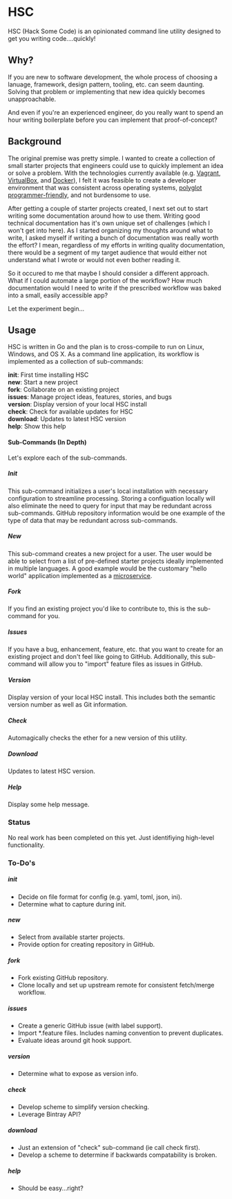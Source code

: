 # HSC

HSC (Hack Some Code) is an opinionated command line utility designed to get you writing code....quickly!

## Why?
If you are new to software development, the whole process of choosing a lanuage, framework, design pattern, tooling, etc. can seem daunting.  Solving that problem or implementing that new idea quickly becomes unapproachable.

And even if you're an experienced engineer, do you really want to spend an hour writing boilerplate before you can implement that proof-of-concept?

## Background 
The original premise was pretty simple.  I wanted to create a collection of small starter projects that engineers could use to quickly implement an idea or solve a problem.  With the technologies currently available (e.g. [Vagrant](http://www.vagrantup.com/), [VirtualBox](https://www.virtualbox.org/), and [Docker](https://www.docker.com/)), I felt it was feasible to create a developer environment that was consistent across operating systems, [polyglot programmer-friendly](http://radar.oreilly.com/2013/11/polyglot-programming-what-is-it-and-why-should-you-be-using-it.html), and not burdensome to use.

After getting a couple of starter projects created, I next set out to start writing some documentation around how to use them.  Writing good technical documentation has it's own unique set of challenges (which I won't get into here). As I started organizing my thoughts around what to write, I asked myself if writing a bunch of documentation was really worth the effort?  I mean, regardless of my efforts in writing quality documentation, there would be a segment of my target audience that would either not understand what I wrote or would not even bother reading it. 

So it occured to me that maybe I should consider a different approach. What if I could automate a large portion of the workflow?  How much documentation would I need to write if the prescribed workflow was baked into a small, easily accessible app?

Let the experiment begin...

## Usage
HSC is written in Go and the plan is to cross-compile to run on Linux, Windows, and OS X.  As a command line application, its workflow is implemented as a collection of sub-commands:     

**init**: First time installing HSC   
**new**: Start a new project   
**fork**: Collaborate on an existing project   
**issues**: Manage project ideas, features, stories, and bugs   
**version**: Display version of your local HSC install   
**check**: Check for available updates for HSC   
**download**: Updates to latest HSC version   
**help**: Show this help

#### Sub-Commands (In Depth)
Let's explore each of the sub-commands.   

##### Init
This sub-command initializes a user's local installation with necessary configuration to streamline processing.  Storing a configuation locally will also eliminate the need to query for input that may be redundant across sub-commands.  GitHub repository information would be one example of the type of data that may be redundant across sub-commands.

##### New
This sub-command creates a new project for a user.  The user would be able to select from a list of pre-defined starter projects ideally implemented in multiple languages.  A good example would be the customary "hello world" application implemented as a [microservice](http://martinfowler.com/articles/microservices.html).  

##### Fork
If you find an existing project you'd like to contribute to, this is the sub-command for you.  

##### Issues
If you have a bug, enhancement, feature, etc. that you want to create for an existing project and don't feel like going to GitHub.  Additionally, this sub-command will allow you to "import" feature files as issues in GitHub. 

##### Version 
Display version of your local HSC install.  This includes both the semantic version number as well as Git information.

##### Check
Automagically checks the ether for a new version of this utility.

##### Download
Updates to latest HSC version.

##### Help
Display some help message.

### Status
No real work has been completed on this yet.  Just identifiying high-level functionality.

### To-Do's

##### init
* Decide on file format for config (e.g. yaml, toml, json, ini).
* Determine what to capture during init.

##### new
* Select from available starter projects.
* Provide option for creating repository in GitHub.

##### fork
* Fork existing GitHub repository.
* Clone locally and set up upstream remote for consistent fetch/merge workflow.

##### issues
* Create a generic GitHub issue (with label support).
* Import *.feature files.  Includes naming convention to prevent duplicates.
* Evaluate ideas around git hook support.

##### version 
* Determine what to expose as version info.

##### check
* Develop scheme to simplify version checking.
* Leverage Bintray API?

##### download
* Just an extension of "check" sub-command (ie call check first).
* Develop a scheme to determine if backwards compatability is broken.

##### help
* Should be easy...right?
